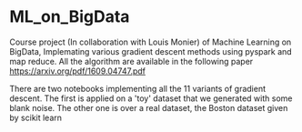 # ML_on_BigData
Course project (In collaboration with Louis Monier) of Machine Learning on BigData, Implemating various gradient descent methods using pyspark and map reduce.
All the algorithm are available in the following paper https://arxiv.org/pdf/1609.04747.pdf

There are two notebooks implementing all the 11 variants of gradient descent. The first is applied on a 'toy' dataset that we generated with some blank noise. The other one is over a real dataset, the Boston dataset given by scikit learn 

